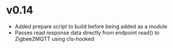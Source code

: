 # v0.14

- Added prepare script to build before being added as a module
- Passes read response data directly from endpoint read() to Zigbee2MQTT using cls-hooked